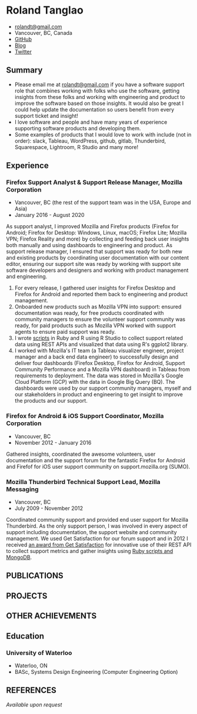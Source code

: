 # Roland Tanglao
- rolandt@gmail.com
- Vancouver, BC, Canada
- [GitHub](https://github.com/rtanglao/)
- [Blog](http://rolandtanglao.com/)
- [Twitter](https://twitter.com/rtanglao)

## Summary

- Please email me at rolandt@gmail.com if you have a software support role that combines working with folks who use the software, getting insights from these folks and working with engineering and product to improve the software based on those insights. It would also be great I could help update the documentation so users benefit from every support ticket and insight!
- I love software and people and have many years of experience supporting software products and developing them. 
- Some examples of products that I would love to work with include (not in order): slack, Tableau, WordPress, github, gitlab, Thunderbird, Squarespace, Lightroom, R Studio and many more!

## Experience

### Firefox Support Analyst & Support Release Manager, Mozilla Corporation

- Vancouver, BC (the rest of the support team was in the USA, Europe and Asia)
- January 2016 - August 2020
 
As support analyst, I improved Mozilla and Firefox products (Firefox for Android; Firefox for Desktop: Windows, Linux, macOS; Firefox Lite; Mozilla VPN; Firefox Reality and more) by collecting and feeding back user insights both manually and using dashboards to engineering and product. As support release manager, I ensured that support was ready for both new and existing products by coordinating user documentation with our content editor, ensuring our support site was ready by working with support site software developers and designers and working with product management and engineering.

1. For every release, I gathered user insights for Firefox Desktop and Firefox for Android and reported them back to engineering and product management.
1. Onboarded new products such as Mozilla VPN into support: ensured documentation was ready, for free products coordinated with community managers to ensure the volunteer support community was ready, for paid products such as Mozilla VPN worked with support agents to ensure paid support was ready.
1. I wrote [scripts](https://github.com/rtanglao/rt-kits-api2) in Ruby and R using R Studio to collect support related data using REST APIs and visualized that data using R's ggplot2 library.
1. I worked with Mozilla's IT team (a Tableau visualizer engineer, project manager and a back end data engineer) to successfully design and deliver  four  dashboards (Firefox Desktop, Firefox for Android, Support Community Performance and a  Mozilla VPN dashboard) in Tableau from requirements to deployment. The data was stored in Mozilla's Google Cloud Platform (GCP) with the data in Google Big Query (BQ). The dashboards were used by our support community managers, myself  and our stakeholders in product and engineering to get insight to improve the products and our support.

### Firefox for Android & iOS Support Coordinator, Mozilla Corporation

- Vancouver, BC
- November 2012 - January 2016

Gathered insights, coordinated the awesome volunteers, user documentation and the support forum for the fantastic Firefox for Android and Firefof for iOS user support community on support.mozilla.org (SUMO).

### Mozilla Thunderbird Technical Support Lead, Mozilla Messaging

- Vancouver, BC
- July 2009 - November 2012

Coordinated community support and provided end user support for Mozilla Thunderbird. As the only support person, I was involved in every aspect of support including  documentation, the support website and community management. We used Get Satisfaction for our forum support and in 2012 I received [an award from Get Satisfaction](https://www.globenewswire.com/news-release/2012/02/14/1204183/0/en/Get-Satisfaction-Announces-Annual-Love-Your-Customers-Awards-for-Excellence-in-Social-Customer-Engagement.html) for innovative use of their REST API to collect support metrics and gather insights using [Ruby scripts and MongoDB](https://github.com/rtanglao/momogs/).



## PUBLICATIONS



## PROJECTS


## OTHER ACHIEVEMENTS



## Education

### University of Waterloo

- Waterloo, ON
- BASc, Systems Design Engineering (Computer Engineering Option)

## REFERENCES

_Available upon request_
